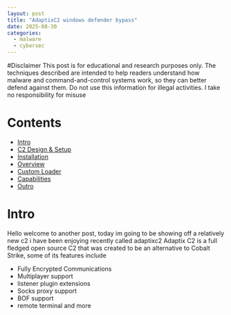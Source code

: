 ```yaml
---
layout: post
title: "AdaptixC2 windows defender bypass"
date: 2025-08-30
categories:
  - malware
  - cybersec
---
```


#Disclaimer
This post is for educational and research purposes only. The techniques described are intended to help readers understand how malware and command-and-control systems work, so they can better defend against them. Do not use this information for illegal activities. I take no responsibility for misuse



# Contents
 - [Intro](#intro)
 - [C2 Design & Setup](#c2-design-&-setup)
 - [Installation](#installation)
 - [Overview](#overview)
 - [Custom Loader](#custom-loader)
 - [Capabilities](#capabilities)
 - [Outro](#outro)

# Intro
Hello welcome to another post, today im going to be showing off a relatively new c2 i have been enjoying recently called adaptixc2
Adaptix C2 is a full fledged open source C2 that was created to be an alternative to Cobalt Strike, some of its features include
- Fully Encrypted Communications
- Multiplayer support
- listener plugin extensions
- Socks proxy support
- BOF support
- remote terminal
and more
